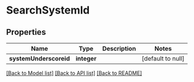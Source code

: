 # SearchSystemId

## Properties
Name | Type | Description | Notes
------------ | ------------- | ------------- | -------------
**systemUnderscoreid** | **integer** |  | [default to null]

[[Back to Model list]](../README.md#documentation-for-models) [[Back to API list]](../README.md#documentation-for-api-endpoints) [[Back to README]](../README.md)


